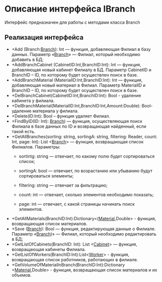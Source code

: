 # Описание интерфейса IBranch
Интерфейс предназначен для работы с методами класса Branch

## Реализация интерфейса
* +Add (Branch:[Branch](https://github.com/To4ilko1/tattoo-parlor/blob/master/docs/Branch.md "объект класса Branch")): Int — функция, добавляющая Филиал в базу данных. Параметр «[Branch](https://github.com/To4ilko1/tattoo-parlor/blob/master/docs/Branch.md "объект класса Branch")» — Филиал, 
который необходимо добавить в БД;
* +AddBranchCabinet (CabinetID:Int,BranchID:Int): Int — функция, добавляющая новый кабинет Филиалу в БД. Параметр CabinetID и BranchID – ID, по которому будет осуществлен поиск в базе.
* +AddBranchMaterial (MaterialID:Int,BranchID:Int): Int — функция, добавляющая новый материал в Филиал. Параметр MaterialID и BranchID – ID, по которому будет осуществлен поиск в базе.
* +DelBranchCabinet(CabinetID:Int,BranchID:Int): Bool - удаление кабинета у филиала.
* +DelBranchMaterial(MaterialID:Int,BranchID:Int,Amount:Double): Bool- удаление материала у филиала.
* +Delete(ID:Int): Bool – функция удаляет Филиал.
* +FindByID(ID: Int): [Branch](https://github.com/To4ilko1/tattoo-parlor/blob/master/docs/Branch.md "объект класса Branch"))  — функция, осуществляющая поиск Филиала в базе данных по ID и возвращающая найденный, если такой есть.
* +GetAllBranches(sorting: string, sortingA: string, filtering: Reader, count: Int, page: Int): List <[Branch](https://github.com/To4ilko1/tattoo-parlor/blob/master/docs/Branch.md "объект класса Branch")> — функция, возвращающая список Филиалов. 
Параметры: 
	* sortintg: string — отвечает, по какому полю будет сортироваться список;
  
	* sortingA: bool — отвечает, по возрастанию или убыванию будут сортироваться элементы;
  
	* filtering: string — отвечает за фильтрацию;
  
	* count: int — отвечает, сколько элементов необходимо показать;
  
	* page: int — отвечает, с какой страницы начинать поиск элементов.
* +GetAllMaterials(BranchID:Int):Dictionary<([Material](https://github.com/To4ilko1/tattoo-parlor/blob/master/docs/Material.md "объект класса Material"),Double> - функция, возвращающая список материалов.
* +Save ([Branch](https://github.com/To4ilko1/tattoo-parlor/blob/master/docs/Branch.md "объект класса Branch")): Bool — функция, редактирующая данные о Филиале. Параметр «[Branch](https://github.com/To4ilko1/tattoo-parlor/blob/master/docs/Branch.md "объект класса Branch"))» — 
Филиал, который необходимо редактировать в БД;
* +GetListOfCabinets(BranchID: Int): List <[Cabinet](https://github.com/To4ilko1/tattoo-parlor/blob/master/docs/Cabinet.md "объект класса Cabinet")> — функция, возвращающая кабинеты Филиала.
* +GetListOfWorkers(BranchID:Int):List<[Worker](https://github.com/To4ilko1/tattoo-parlor/blob/master/docs/Worker.md "объект класса Worker")> - функция, возвращающая список работников, работающих в филиале.
* +GetVolumeOfMaterialInBranch(BranchID:Int):Dictionary <[Material](https://github.com/To4ilko1/tattoo-parlor/blob/master/docs/Material.md "объект класса Material"),Double> - функция, возвращающая список материалов и их объемов.